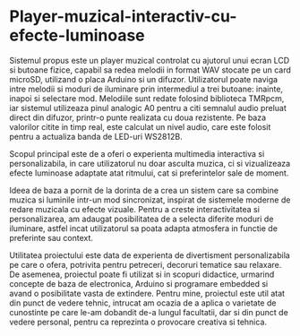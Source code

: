 # Player-muzical-interactiv-cu-efecte-luminoase
Sistemul propus este un player muzical controlat cu ajutorul unui ecran LCD si butoane fizice, capabil sa redea melodii in format WAV stocate pe un card microSD, utilizand o placa Arduino si un difuzor. Utilizatorul poate naviga intre melodii si moduri de iluminare prin intermediul a trei butoane: inainte, inapoi si selectare mod. Melodiile sunt redate folosind biblioteca TMRpcm, iar sistemul utilizeaza pinul analogic A0 pentru a citi semnalul audio preluat direct din difuzor, printr-o punte realizata cu doua rezistente. Pe baza valorilor citite in timp real, este calculat un nivel audio, care este folosit pentru a actualiza banda de LED-uri WS2812B.

Scopul principal este de a oferi o experienta multimedia interactiva si personalizabila, in care utilizatorul nu doar asculta muzica, ci si vizualizeaza efecte luminoase adaptate atat ritmului, cat si preferintelor sale de moment.

Ideea de baza a pornit de la dorinta de a crea un sistem care sa combine muzica si luminile intr-un mod sincronizat, inspirat de sistemele moderne de redare muzicala cu efecte vizuale. Pentru a creste interactivitatea si personalizarea, am adaugat posibilitatea de a selecta diferite moduri de iluminare, astfel incat utilizatorul sa poata adapta atmosfera in functie de preferinte sau context.

Utilitatea proiectului este data de experienta de divertisment personalizabila pe care o ofera, potrivita pentru petreceri, decoruri tematice sau relaxare. De asemenea, proiectul poate fi utilizat si in scopuri didactice, urmarind concepte de baza de electronica, Arduino si programare embedded si avand o posibilitate vasta de extindere. Pentru mine, proiectul este util atat din punct de vedere tehnic, intrucat am ocazia de a aplica o varietate de cunostinte pe care le-am dobandit de-a lungul facultatii, dar si din punct de vedere personal, pentru ca reprezinta o provocare creativa si tehnica.

